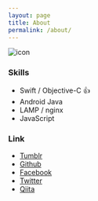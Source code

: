 ```yaml
---
layout: page
title: About
permalink: /about/
---
```


![icon](https://s.gravatar.com/avatar/a5e94e6a511b483b25138520506fbfaf?s=150 "icon")

### Skills

- Swift / Objective-C :+1:
- Android Java
- LAMP / nginx
- JavaScript 

### Link
* [Tumblr](http://php6.tumblr.com/)
* [Github](http://github.com/srea/)
* [Facebook](https://www.facebook.com/srea.jp)
* [Twitter](http://twitter.com/yukimikan88/)
* [Qiita](http://qiita.com/srea/)

